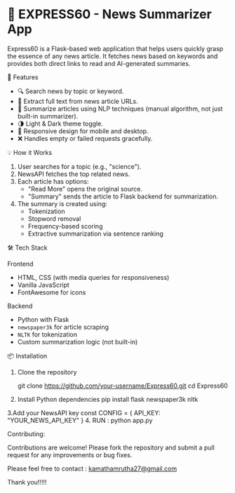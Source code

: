 # 📰 EXPRESS60 - News Summarizer App

Express60 is a Flask-based web application that helps users quickly grasp the essence of any news article. It fetches news based on keywords and provides both direct links to read and AI-generated summaries.

 🚀 Features

- 🔍 Search news by topic or keyword.
- 📖 Extract full text from news article URLs.
- 🧠 Summarize articles using NLP techniques (manual algorithm, not just built-in summarizer).
- 🌗 Light & Dark theme toggle.
- 📱 Responsive design for mobile and desktop.
- ❌ Handles empty or failed requests gracefully.

💡 How it Works

1. User searches for a topic (e.g., "science").
2. NewsAPI fetches the top related news.
3. Each article has options:
   - "Read More" opens the original source.
   - "Summary" sends the article to Flask backend for summarization.
4. The summary is created using:
   - Tokenization
   - Stopword removal
   - Frequency-based scoring
   - Extractive summarization via sentence ranking

🛠 Tech Stack

Frontend  
- HTML, CSS (with media queries for responsiveness)  
- Vanilla JavaScript  
- FontAwesome for icons  

Backend 
- Python with Flask  
- `newspaper3k` for article scraping  
- `NLTK` for tokenization  
- Custom summarization logic (not built-in)

📦 Installation

1. Clone the repository
   
   git clone https://github.com/your-username/Express60.git
   cd Express60

2. Install Python dependencies
pip install flask newspaper3k nltk

3.Add your NewsAPI key
const CONFIG = {
    API_KEY: "YOUR_NEWS_API_KEY"
}
4. RUN : python app.py

Contributing:

Contributions are welcome! Please fork the repository and submit a pull request for any improvements or bug fixes.

Please feel free to contact : kamathamrutha27@gmail.com

Thank you!!!!!



